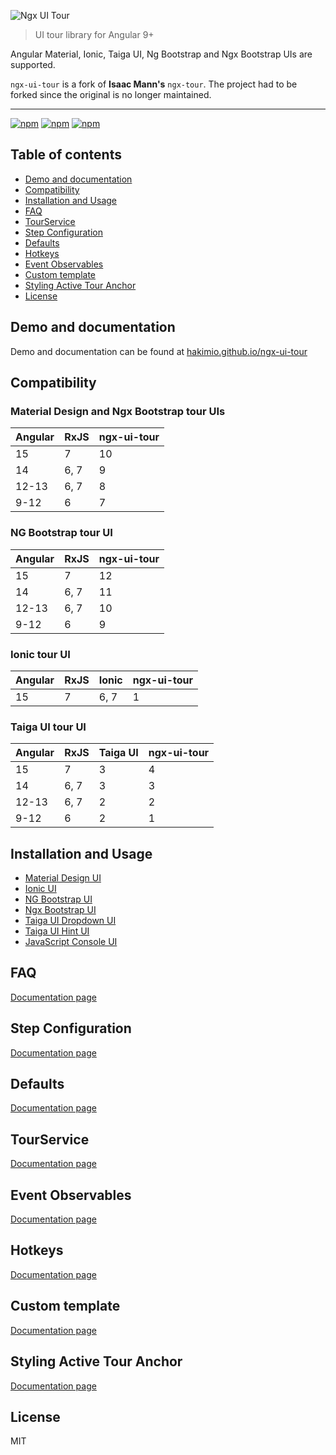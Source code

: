 ![Ngx UI Tour](https://user-images.githubusercontent.com/768105/130578626-8b6cbefb-217c-4943-8661-22459a7b67a3.png)

> UI tour library for Angular 9+

Angular Material, Ionic, Taiga UI, Ng Bootstrap and Ngx Bootstrap UIs are supported.

`ngx-ui-tour` is a fork of __Isaac Mann's__ `ngx-tour`. The project had to be forked since the original is no longer 
maintained.

---

[![npm](https://img.shields.io/npm/dt/ngx-ui-tour-core.svg)](https://www.npmjs.com/package/ngx-ui-tour-core)
[![npm](https://img.shields.io/npm/v/ngx-ui-tour-core.svg)](https://www.npmjs.com/package/ngx-ui-tour-core)
[![npm](https://img.shields.io/npm/l/ngx-ui-tour-core.svg)](https://www.npmjs.com/package/ngx-ui-tour-core)

## Table of contents

- [Demo and documentation](#demo-and-documentation)
- [Compatibility](#compatibility)
- [Installation and Usage](#installation-and-usage)
- [FAQ](#faq)
- [TourService](#tourservice)
- [Step Configuration](#step-configuration)
- [Defaults](#defaults)
- [Hotkeys](#hotkeys)
- [Event Observables](#event-observables)
- [Custom template](#custom-template)
- [Styling Active Tour Anchor](#styling-active-tour-anchor)
- [License](#license)

## Demo and documentation

Demo and documentation can be found at [hakimio.github.io/ngx-ui-tour](https://hakimio.github.io/ngx-ui-tour)

## Compatibility

### Material Design and Ngx Bootstrap tour UIs

| Angular | RxJS | ngx-ui-tour |
|---------|------|-------------|
| 15      | 7    | 10          |
| 14      | 6, 7 | 9           |
| 12-13   | 6, 7 | 8           |
| 9-12    | 6    | 7           |

### NG Bootstrap tour UI

| Angular | RxJS | ngx-ui-tour |
|---------|------|-------------|
| 15      | 7    | 12          |
| 14      | 6, 7 | 11          |
| 12-13   | 6, 7 | 10          |
| 9-12    | 6    | 9           |

### Ionic tour UI

| Angular | RxJS | Ionic | ngx-ui-tour |
|---------|------|-------|-------------|
| 15      | 7    | 6, 7  | 1           |

### Taiga UI tour UI

| Angular | RxJS | Taiga UI | ngx-ui-tour |
|---------|------|----------|-------------|
| 15      | 7    | 3        | 4           |
| 14      | 6, 7 | 3        | 3           |
| 12-13   | 6, 7 | 2        | 2           |
| 9-12    | 6    | 2        | 1           |

## Installation and Usage

- [Material Design UI](https://hakimio.github.io/ngx-ui-tour/md-menu/Setup)
- [Ionic UI](https://hakimio.github.io/ngx-ui-tour/ion-popover/Setup)
- [NG Bootstrap UI](https://hakimio.github.io/ngx-ui-tour/ng-bootstrap/Setup)
- [Ngx Bootstrap UI](https://hakimio.github.io/ngx-ui-tour/ngx-bootstrap/Setup)
- [Taiga UI Dropdown UI](https://hakimio.github.io/ngx-ui-tour/tui-dropdown/Setup)
- [Taiga UI Hint UI](https://hakimio.github.io/ngx-ui-tour/tui-hint/Setup)
- [JavaScript Console UI](https://hakimio.github.io/ngx-ui-tour/console/Setup)

## FAQ

[Documentation page](https://hakimio.github.io/ngx-ui-tour/md-menu/FAQ)

## Step Configuration

[Documentation page](https://hakimio.github.io/ngx-ui-tour/md-menu/API#step-config)

## Defaults

[Documentation page](https://hakimio.github.io/ngx-ui-tour/md-menu/Misc#defauls)

## TourService

[Documentation page](https://hakimio.github.io/ngx-ui-tour/md-menu/API#tour-service)

## Event Observables

[Documentation page](https://hakimio.github.io/ngx-ui-tour/md-menu/API#events)

## Hotkeys

[Documentation page](https://hakimio.github.io/ngx-ui-tour/md-menu/Misc#hotkeys)

## Custom template

[Documentation page](https://hakimio.github.io/ngx-ui-tour/md-menu/Misc#custom-template)

## Styling Active Tour Anchor

[Documentation page](https://hakimio.github.io/ngx-ui-tour/md-menu/Misc#styling-active-anchor)

## License

MIT
